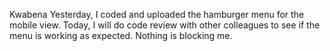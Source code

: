 Kwabena
Yesterday, I coded and uploaded the hamburger menu for the mobile view.
Today, I will do code review with other colleagues to see if the menu is working as expected.
Nothing is blocking me.
